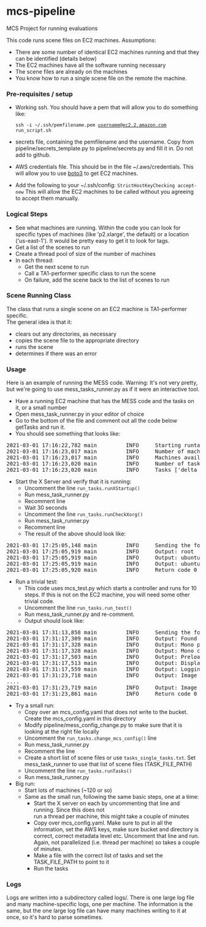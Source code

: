 # mcs-pipeline
MCS Project for running evaluations

This code runs scene files on EC2 machines.  Assumptions:
* There are some number of identical EC2 machines running and that they can be identified (details below)
* The EC2 machines have all the software running necessary
* The scene files are already on the machines
* You know how to run a single scene file on the remote the machine.   

### Pre-requisites / setup 

* Working ssh.  You should have a pem that will allow you to do something like:

    <code>ssh -i ~/.ssh/pemfilename.pem username@ec2.2.amazon.com run_script.sh</code>
    
* secrets file, containing the pemfilename and the username.  Copy from pipeline/secrets_template.py 
to pipeline/secrets.py and fill it in.  Do not add to github.
* AWS credentials file.  This should be in the file ~/.aws/credentials.  This will allow you to 
use [boto3](https://boto3.amazonaws.com/v1/documentation/api/latest/index.html) to get 
EC2 machines.  
* Add the following to your ~/.ssh/config:   <code>StrictHostKeyChecking accept-new</code>
This will allow the EC2 machines to be called without you agreeing to accept them 
manually.

###  Logical Steps

* See what machines are running.  Within the code you can look for specific 
types of machines (like 'p2.xlarge', the default) or a location ('us-east-1'). 
It would be pretty easy to get it to look for tags. 
* Get a list of the scenes to run
* Create a thread pool of size of the number of machines
* In each thread:
  * Get the next scene to run 
  * Call a TA1-performer specific class to run the scene
  * On failure, add the scene back to the list of scenes to run

### Scene Running Class

The class that runs a single scene on an EC2 machine is TA1-performer specific.  
The general idea is that it:
* clears out any directories, as necessary
* copies the scene file to the appropriate directory
* runs the scene
* determines if there was an error

### Usage

Here is an example of running the MESS code.  Warning:  It's not very pretty, but 
we're going to use mess_tasks_runner.py as if it were an interactive tool.  

* Have a running EC2 machine that has the MESS code and the tasks on it, or a small number
* Open mess_task_runner.py in your editor of choice
* Go to the bottom of the file and comment out all the code below getTasks and run it.
* You should see something that looks like:
<pre>2021-03-01 17:16:22,782 main         INFO     Starting runtasks
2021-03-01 17:16:23,017 main         INFO     Number of machines 1
2021-03-01 17:16:23,017 main         INFO     Machines available:  ['ec2-18-206-232-67.compute-1.amazonaws.com']
2021-03-01 17:16:23,020 main         INFO     Number of tasks: 7220
2021-03-01 17:16:23,020 main         INFO     Tasks ['delta_0017_41.json', 'delta_001.....
</pre>
* Start the X Server and verify that it is running:
  * Uncomment the line <code>run_tasks.runXStartup()</code>
  * Run mess_task_runner.py
  * Recomment line
  * Wait 30 seconds 
  * Uncomment the line <code>run_tasks.runCheckXorg()</code>
  * Run mess_task_runner.py
  * Recomment line
  * The result of the above should look like:
<pre>
2021-03-01 17:25:05,148 main         INFO     Sending the following command: ['ssh', '-i', '~/.ssh/clarkdorman-keypair.pem', 'ubuntu@ec2-18-206-232-67.compute-1.amazonaws.com', 'ps auxwww | grep Xorg']
2021-03-01 17:25:05,919 main         INFO     Output: root      3818  0.4  0.0 264508 45724 tty2     Ssl+ 22:24   0:00 /usr/lib/xorg/Xorg -noreset +extension GLX +extension RANDR +extension RENDER -config /tmp/tmpdu2so5p9 :0
2021-03-01 17:25:05,919 main         INFO     Output: ubuntu    3918  0.0  0.0  13316  3228 ?        Ss   22:25   0:00 bash -c ps auxwww | grep Xorg
2021-03-01 17:25:05,919 main         INFO     Output: ubuntu    3920  0.0  0.0  14860  1016 ?        S    22:25   0:00 grep Xorg
2021-03-01 17:25:05,920 main         INFO     Return_code 0
</pre>
* Run a trivial test:
  * This code uses mcs_test.py which starts a controller and runs for 10 steps.  If this 
  is not on the EC2 machine, you will need some other trivial code.  
  * Uncomment the line <code>run_tasks.run_test()</code>
  * Run mess_task_runner.py and re-comment.  
  * Output should look like:
<pre>
2021-03-01 17:31:13,858 main         INFO     Sending the following command: ['ssh', '-i', '~/.ssh/clarkdorman-keypair.pem', 'ubuntu@ec2-18-206-232-67.compute-1.amazonaws.com', 'cd /home/ubuntu/ai2thor-docker && python3 mcs_test.py']
2021-03-01 17:31:17,309 main         INFO     Output: Found path: /home/ubuntu/MCS-AI2-THOR-Unity-App-v0.3.6.2.x86_64
2021-03-01 17:31:17,328 main         INFO     Output: Mono path[0] = '/home/ubuntu/MCS-AI2-THOR-Unity-App-v0.3.6.2_Data/Managed'
2021-03-01 17:31:17,328 main         INFO     Output: Mono config path = '/home/ubuntu/MCS-AI2-THOR-Unity-App-v0.3.6.2_Data/Mono/etc'
2021-03-01 17:31:17,503 main         INFO     Output: Preloaded 'ScreenSelector.so'
2021-03-01 17:31:17,513 main         INFO     Output: Display 0 '0': 1024x768 (primary device).
2021-03-01 17:31:17,559 main         INFO     Output: Logging to /home/ubuntu/.config/unity3d/CACI with the Allen Institute for Artificial Intelligence/MCS-AI2-THOR/Player.log
2021-03-01 17:31:23,718 main         INFO     Output: Image saved to /home/ubuntu/output_image_0.jpg
....
2021-03-01 17:31:23,719 main         INFO     Output: Image saved to /home/ubuntu/output_image_9.jpg
2021-03-01 17:31:23,861 main         INFO     Return_code 0
</pre>
* Try a small run:
  * Copy over an mcs_config.yaml that does not write to the bucket.  Create the mcs_config.yaml in 
  this directory
  * Modify pipeline/mess_config_change.py to make sure that it is looking at the right file locally
  * Uncomment the <code>run_tasks.change_mcs_config()</code> line
  * Run mess_task_runner.py
  * Recomment the line
  * Create a short list of scene files or use <code>tasks_single_tasks.txt</code>.  Set mess_task_runner to use 
  that list of scene files (TASK_FILE_PATH)
  * Uncomment the line <code>run_tasks.runTasks()</code>
  * Run mess_task_runner.py
* Big run:
  * Start lots of machines (~120 or so)
  * Same as the small run, following the same basic steps, one at a time: 
    * Start the X server on each by uncommenting that line and running.  Since this does not  
    run a thread per machine, this might take a couple of minutes
    * Copy over mcs_config.yaml.  Make sure to put in all the information, set 
    the AWS keys, make sure bucket and directory is correct, correct metadata level etc.  Uncomment 
    that line and run.  Again, not parallelized (i.e. thread per machine) so takes a couple 
    of minutes.  
    * Make a file with the correct list of tasks and set the TASK_FILE_PATH to point to it
    * Run the tasks

### Logs

Logs are written into a subdirectory called logs/.   There is one large log file and 
many machine-specific logs, one per machine.  The information is the same, but 
the one large log file can have many machines writing to it at once, so it's 
hard to parse sometimes.  

